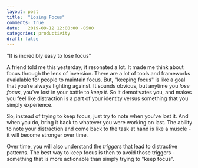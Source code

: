 ```yaml
---
layout: post
title:  "Losing Focus"
comments: true
date:   2019-09-12 12:00:00 -0500
categories: productivity
draft: false
---
```


"It is incredibly easy to lose focus"

A friend told me this yesterday; it resonated a lot. It made me think about focus through the lens of inversion. There are a lot of tools and frameworks avaialable for people to maintain focus. But, "keeping focus" is like a goal that you're always fighting against. It sounds obvious, but anytime you _lose focus_, you've lost in your battle to _keep it_. So it demotivates you, and makes you feel like distraction is a part of your identity versus something that you simply experience.

So, instead of trying to keep focus, just try to note when you've lost it. And when you do, bring it back to whatever you were working on last. The ability to note your distraction and come back to the task at hand is like a muscle - it will become stronger over time.

Over time, you will also understand the _triggers_ that lead to distractive patterns. The best way to keep focus is then to avoid those triggers - something that is more actionable than simply trying to "keep focus".